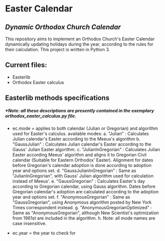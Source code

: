 # Easter Calendar
## _Dynamic Orthodox Church Calendar_
This repository aims to implement an Orthodox Church's Easter Calendar dynamically updating holidays during the year, according to the rules for their calculation.
This project is written in Python 3.

## Current files:

- Easterlib
- Orthodox Easter calculus

## Easterlib methods specifications
##### _*Note: all these descriptions are presently contained in the exemplary orthodox_easter_calculus.py file._

* ec.mode = applies to both calendar (Julian or Gregorian) and algorithm used for Easter's calculus.
available modes:
	a.	"Julian" : Calculates Julian calendar's Easter according to the Meeus's algorithm
	b.	"GaussJulian" : Calculates Julian calendar's Easter according to the Gauss' Julian Easter algorithm.
	c.	"JulianInGregorian" : Calculates Julian Easter according Meeus' algorithm and aligns it to Gregorian Civil calendar (Suitable for Eastern Orthodox' Easter). Alignment for dates before Gregorian's calendar adoption is done according to adoption year and options set.
	d.	"GaussJulianInGregorian" : Same as "JulianInGregorian", with Gauss' Julian algorithm used for calculation instead of Meeus'.
	e.	"GaussGregorian" : Calculates Easter's day according to Gregorian calendar, using Gauss algorithm. Dates before Gregorian calendar's adoption are calculated according to the adoption year and options set.
	f.	"AnonymousGregorian" : Same as "GaussGregorian", using Anonymous algorithm posted by New York Times correspondent instead.
	g.	"AnonymousGregorianOptimized" : Same as "AnonymousGregorian", although New Scientist's optimization from 1961st are included in the algorithm.
	h.	Note: all mode names are case insensitive.

* ec.year = the year to check for